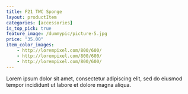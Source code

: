 ```yaml
---
title: F21 TWC Sponge
layout: productItem
categories: [accessories]
is_top_pick: true
feature_image: /dummypic/picture-5.jpg
price: "35.00"
item_color_images:
    - http://lorempixel.com/800/600/
    - http://lorempixel.com/800/600/
    - http://lorempixel.com/800/600/
---
```


Lorem ipsum dolor sit amet, consectetur adipiscing elit, sed do eiusmod tempor incididunt ut labore et dolore magna aliqua.
